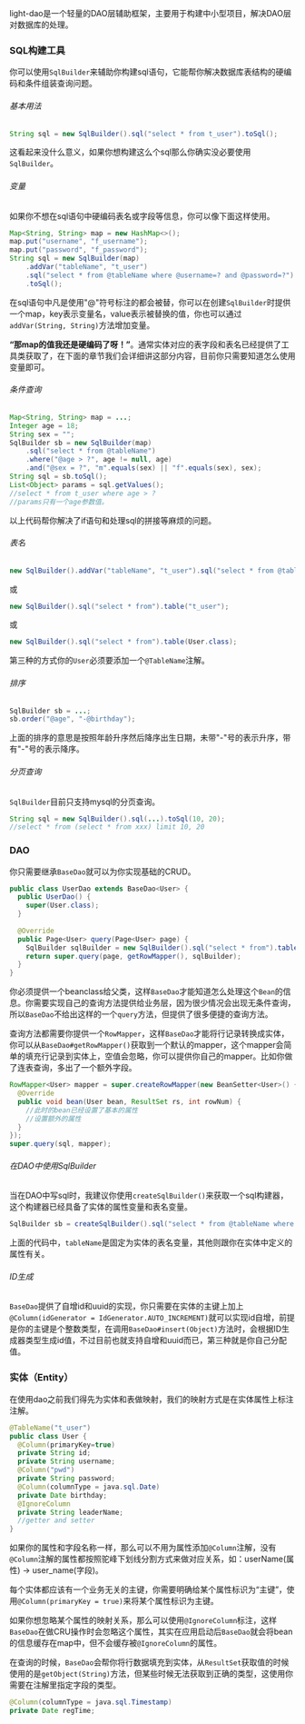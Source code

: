 light-dao是一个轻量的DAO层辅助框架，主要用于构建中小型项目，解决DAO层对数据库的处理。

### SQL构建工具
你可以使用`SqlBuilder`来辅助你构建sql语句，它能帮你解决数据库表结构的硬编码和条件组装查询问题。

###### 基本用法

```java
String sql = new SqlBuilder().sql("select * from t_user").toSql();
```

这看起来没什么意义，如果你想构建这么个sql那么你确实没必要使用`SqlBuilder`。

###### 变量
如果你不想在sql语句中硬编码表名或字段等信息，你可以像下面这样使用。

```java
Map<String, String> map = new HashMap<>();
map.put("username", "f_username");
map.put("password", "f_password");
String sql = new SqlBuilder(map)
	.addVar("tableName", "t_user")
	.sql("select * from @tableName where @username=? and @password=?")
	.toSql();
```

在sql语句中凡是使用"@"符号标注的都会被替，你可以在创建`SqlBuilder`时提供一个map，key表示变量名，value表示被替换的值，你也可以通过`addVar(String, String)`方法增加变量。

**“那map的值我还是硬编码了呀！”**。通常实体对应的表字段和表名已经提供了工具类获取了，在下面的章节我们会详细讲这部分内容，目前你只需要知道怎么使用变量即可。

###### 条件查询

```java
Map<String, String> map = ...;
Integer age = 18;
String sex = "";
SqlBuilder sb = new SqlBuilder(map)
	.sql("select * from @tableName")
	.where("@age > ?", age != null, age)
	.and("@sex = ?", "m".equals(sex) || "f".equals(sex), sex);
String sql = sb.toSql();
List<Object> params = sql.getValues();
//select * from t_user where age > ?
//params只有一个age参数值。
```

以上代码帮你解决了if语句和处理sql的拼接等麻烦的问题。

###### 表名
```java
new SqlBuilder().addVar("tableName", "t_user").sql("select * from @tableName");
```

或

```java
new SqlBuilder().sql("select * from").table("t_user");
```

或

```java
new SqlBuilder().sql("select * from").table(User.class);
```


第三种的方式你的`User`必须要添加一个`@TableName`注解。

###### 排序
```java
SqlBuilder sb = ...;
sb.order("@age", "-@birthday");
```

上面的排序的意思是按照年龄升序然后降序出生日期，未带"-"号的表示升序，带有"-"号的表示降序。

###### 分页查询
`SqlBuilder`目前只支持mysql的分页查询。

```java
String sql = new SqlBuilder().sql(...).toSql(10, 20);
//select * from (select * from xxx) limit 10, 20
```

### DAO
你只需要继承`BaseDao`就可以为你实现基础的CRUD。

```java
public class UserDao extends BaseDao<User> {
  public UserDao() {
    super(User.class);
  }
  
  @Override
  public Page<User> query(Page<User> page) {
    SqlBuilder sqlBuilder = new SqlBuilder().sql("select * from").table(beanInfo.getTableName());
    return super.query(page, getRowMapper(), sqlBuilder);
  }
}
```

你必须提供一个beanclass给父类，这样`BaseDao`才能知道怎么处理这个`Bean`的信息。你需要实现自己的查询方法提供给业务层，因为很少情况会出现无条件查询，所以`BaseDao`不给出这样的一个`query`方法，但提供了很多便捷的查询方法。

查询方法都需要你提供一个`RowMapper`，这样`BaseDao`才能将行记录转换成实体，你可以从`BaseDao#getRowMapper()`获取到一个默认的mapper，这个mapper会简单的填充行记录到实体上，空值会忽略，你可以提供你自己的mapper。比如你做了连表查询，多出了一个额外字段。

```java
RowMapper<User> mapper = super.createRowMapper(new BeanSetter<User>() {
  @Override
  public void bean(User bean, ResultSet rs, int rowNum) {
    //此时的bean已经设置了基本的属性
    //设置额外的属性
  }
});
super.query(sql, mapper);
```

###### 在DAO中使用SqlBuilder
当在DAO中写sql时，我建议你使用`createSqlBuilder()`来获取一个sql构建器，这个构建器已经具备了实体的属性变量和表名变量。

```java
SqlBuilder sb = createSqlBuilder().sql("select * from @tableName where @username = ? and @password = ?");
```

上面的代码中，`tableName`是固定为实体的表名变量，其他则跟你在实体中定义的属性有关。

###### ID生成
`BaseDao`提供了自增id和uuid的实现，你只需要在实体的主键上加上`@Column(idGenerator = IdGenerator.AUTO_INCREMENT)`就可以实现id自增，前提是你的主键是个整数类型，在调用`BaseDao#insert(Object)`方法时，会根据ID生成器类型生成id值，不过目前也就支持自增和uuid而已，第三种就是你自己分配值。

### 实体（Entity）
在使用dao之前我们得先为实体和表做映射，我们的映射方式是在实体属性上标注注解。

```java
@TableName("t_user")
public class User {
  @Column(primaryKey=true)
  private String id;
  private String username;
  @Column("pwd")
  private String password;
  @Column(columnType = java.sql.Date)
  private Date birthday;
  @IgnoreColumn
  private String leaderName;
  //getter and setter
}
```

如果你的属性和字段名称一样，那么可以不用为属性添加`@Column`注解，没有`@Column`注解的属性都按照驼峰下划线分割方式来做对应关系，如：userName(属性) -> user_name(字段)。

每个实体都应该有一个业务无关的主键，你需要明确给某个属性标识为“主键”，使用`@Column(primaryKey = true)`来将某个属性标识为主键。

如果你想忽略某个属性的映射关系，那么可以使用`@IgnoreColumn`标注，这样`BaseDao`在做CRU操作时会忽略这个属性，其实在应用启动后`BaseDao`就会将bean的信息缓存在map中，但不会缓存被`@IgnoreColumn`的属性。

在查询的时候，`BaseDao`会帮你将行数据填充到实体，从`ResultSet`获取值的时候使用的是`getObject(String)`方法，但某些时候无法获取到正确的类型，这使用你需要在注解里指定字段的类型。
```java
@Column(columnType = java.sql.Timestamp)
private Date regTime;
```
